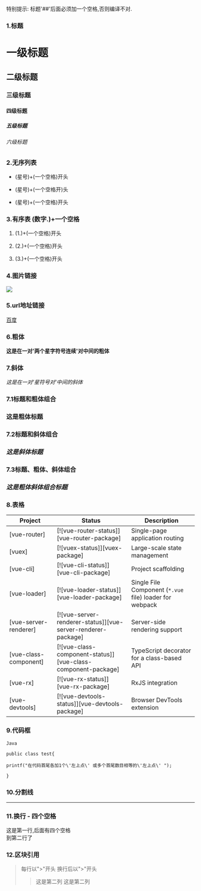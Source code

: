 特别提示:  标题'##'后面必须加一个空格,否则编译不对.
### 1.标题

# 一级标题

## 二级标题

### 三级标题

#### 四级标题

##### 五级标题

###### 六级标题


### 2.无序列表

* (星号)+(一个空格)开头

* (星号)+(一个空格开)头

* (星号)+(一个空格)开头


### 3.有序表   (数字.)+一个空格

1. (1.)+(一个空格)开头

2. (2.)+(一个空格)开头

3. (3.)+(一个空格)开头


### 4.图片链接![]()

![](http://pic6.huitu.com/res/20130116/84481_20130116142820494200_1.jpg)


### 5.url地址链接[]()

[百度](http://www.baidu.com)


### 6.粗体

**这是在一对'两个星字符号连续'对中间的粗体**


### 7.斜体

*这是在一对'星符号对'中间的斜体*


### 7.1标题和粗体组合

### **这是粗体标题**

### 7.2标题和斜体组合

### *这是斜体标题*

### 7.3标题、粗体、斜体组合

### ***这是粗体斜体组合标题***


### 8.表格
| Project | Status | Description |
|---------|--------|-------------|
| [vue-router]          | [![vue-router-status]][vue-router-package] | Single-page application routing |
| [vuex]                | [![vuex-status]][vuex-package] | Large-scale state management |
| [vue-cli]             | [![vue-cli-status]][vue-cli-package] | Project scaffolding |
| [vue-loader]          | [![vue-loader-status]][vue-loader-package] | Single File Component (`*.vue` file) loader for webpack |
| [vue-server-renderer] | [![vue-server-renderer-status]][vue-server-renderer-package] | Server-side rendering support |
| [vue-class-component] | [![vue-class-component-status]][vue-class-component-package] | TypeScript decorator for a class-based API |
| [vue-rx]              | [![vue-rx-status]][vue-rx-package] | RxJS integration |
| [vue-devtools]        | [![vue-devtools-status]][vue-devtools-package] | Browser DevTools extension |


### 9.代码框

```
Java

public class test{

printf("在代码首尾各加1个\'左上点\' 或多个首尾数目相等的\'左上点\' ");

}
```

### 10.分割线

***

### 11.换行 - 四个空格
这是第一行,后面有四个空格    
到第二行了


### 12.区块引用

>每行以">"开头
>换行后以">"开头
>>这是第二列
>>这是第二列
